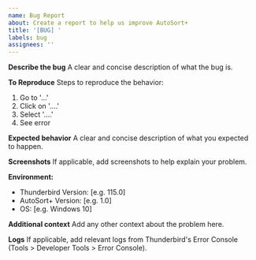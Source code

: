 ```yaml
---
name: Bug Report
about: Create a report to help us improve AutoSort+
title: '[BUG] '
labels: bug
assignees: ''
---
```


**Describe the bug**
A clear and concise description of what the bug is.

**To Reproduce**
Steps to reproduce the behavior:
1. Go to '...'
2. Click on '....'
3. Select '....'
4. See error

**Expected behavior**
A clear and concise description of what you expected to happen.

**Screenshots**
If applicable, add screenshots to help explain your problem.

**Environment:**
 - Thunderbird Version: [e.g. 115.0]
 - AutoSort+ Version: [e.g. 1.0]
 - OS: [e.g. Windows 10]

**Additional context**
Add any other context about the problem here.

**Logs**
If applicable, add relevant logs from Thunderbird's Error Console (Tools > Developer Tools > Error Console). 